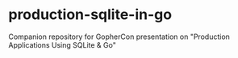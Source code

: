 # production-sqlite-in-go
Companion repository for GopherCon presentation on "Production Applications Using SQLite &amp; Go"
